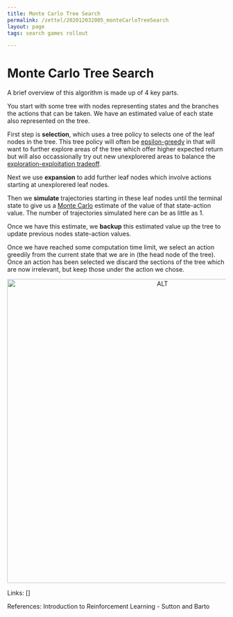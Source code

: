 ```yaml
---
title: Monte Carlo Tree Search
permalink: /zettel/202012032005_monteCarloTreeSearch
layout: page
tags: search games rollout

---
```

# Monte Carlo Tree Search

A brief overview of this algorithm is made up of 4 key parts.

You start with some tree with nodes representing states and the branches the actions that can be taken. 
We have an estimated value of each state also represented on the tree.

First step is **selection**, which uses a tree policy to selects one of the leaf nodes in the tree. This 
tree policy will often be [epsilon-greedy](202011301251_epsilonGreedyPolicy) in that 
will want to further explore areas of the tree which offer higher expected return but 
will also occassionally try out new unexplorered areas to balance the [exploration-exploitation tradeoff](TODOs).

Next we use **expansion** to add further leaf nodes which involve actions starting at unexplorered leaf 
nodes. 

Then we **simulate** trajectories starting in these leaf nodes until the terminal state to give us 
a [Monte Carlo](TODOs) estimate of the value of that state-action value. The number of trajectories simulated 
here can be as little as 1.

Once we have this estimate, we **backup** this estimated value up the tree to update 
previous nodes state-action values. 

Once we have reached some computation time limit, we select an action greedily from the current 
state that we are in (the head node of the tree). Once an action has been selected 
we discard the sections of the tree which are now irrelevant, but keep those under the 
action we chose. 

<center><img src="https://www.researchgate.net/profile/George_Konidaris2/publication/312172859/figure/fig1/AS:613954925625373@1523389669557/Phases-of-the-Monte-Carlo-tree-search-algorithm-A-search-tree-rooted-at-the-current.png"
     alt="ALT"
     class="center"
     style="width: 700px;" /></center>

Links: []

References: Introduction to Reinforcement Learning - Sutton and Barto

